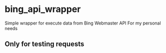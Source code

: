 # bing_api_wrapper
Simple wrapper for execute data from Bing Webmaster API 
For my personal needs

## Only for testing requests
